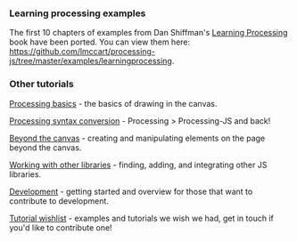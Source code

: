 ### Learning processing examples 
The first 10 chapters of examples from Dan Shiffman's [Learning Processing](http://www.learningprocessing.com/examples/) book have been ported. You can view them here: https://github.com/lmccart/processing-js/tree/master/examples/learningprocessing.

### Other tutorials

[Processing basics](https://github.com/lmccart/processing-js/wiki/Processing-Basics) - the basics of drawing in the canvas.

[Processing syntax conversion](https://github.com/lmccart/processing-js/wiki/Processing-syntax-conversion) - Processing > Processing-JS and back!

[Beyond the canvas](https://github.com/lmccart/processing-js/wiki/DOM-Extensions) - creating and manipulating elements on the page beyond the canvas.

[Working with other libraries](https://github.com/lmccart/processing-js/wiki/Integrating-other-libraries) - finding, adding, and integrating other JS libraries.

[Development](https://github.com/lmccart/processing-js/wiki/Development) - getting started and overview for those that want to contribute to development.

[Tutorial wishlist](https://github.com/lmccart/processing-js/wiki/Example-Wishlist) - examples and tutorials we wish we had, get in touch if you'd like to contribute one!